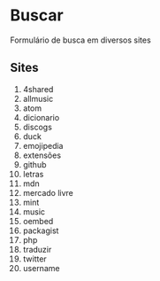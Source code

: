 # Buscar
Formulário de busca em diversos sites

## Sites
1. 4shared
1. allmusic
1. atom
1. dicionario
1. discogs
1. duck
1. emojipedia
1. extensões
1. github
1. letras
1. mdn
1. mercado livre
1. mint
1. music
1. oembed
1. packagist
1. php
1. traduzir
1. twitter
1. username
